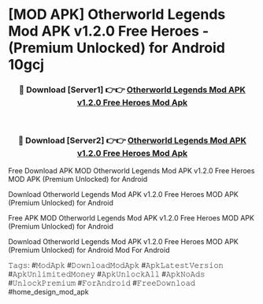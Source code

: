 # [MOD APK] Otherworld Legends Mod APK v1.2.0 Free Heroes - (Premium Unlocked) for Android 10gcj



<div align="center">
<h3>🔴 Download [Server1] 👉👉 <a href="https://momento.my/?title=Otherworld_Legends_Mod_APK_v1.2.0_Free_Heroes">Otherworld Legends Mod APK v1.2.0 Free Heroes Mod Apk</a></h3><br>

<h3>🔴 Download [Server2] 👉👉 <a href="https://momento.my/?title=Otherworld_Legends_Mod_APK_v1.2.0_Free_Heroes">Otherworld Legends Mod APK v1.2.0 Free Heroes Mod Apk</a></h3>
</div>



Free Download APK MOD Otherworld Legends Mod APK v1.2.0 Free Heroes MOD APK (Premium Unlocked) for Android

Download Otherworld Legends Mod APK v1.2.0 Free Heroes MOD APK (Premium Unlocked) for Android

Free APK MOD Otherworld Legends Mod APK v1.2.0 Free Heroes MOD APK (Premium Unlocked) for Android

Download Otherworld Legends Mod APK v1.2.0 Free Heroes MOD APK (Premium Unlocked) for Android Mod For Android

𝚃𝚊𝚐𝚜: #𝙼𝚘𝚍𝙰𝚙𝚔 #𝙳𝚘𝚠𝚗𝚕𝚘𝚊𝚍𝙼𝚘𝚍𝙰𝚙𝚔 #𝙰𝚙𝚔𝙻𝚊𝚝𝚎𝚜𝚝𝚅𝚎𝚛𝚜𝚒𝚘𝚗 #𝙰𝚙𝚔𝚄𝚗𝚕𝚒𝚖𝚒𝚝𝚎𝚍𝙼𝚘𝚗𝚎𝚢 #𝙰𝚙𝚔𝚄𝚗𝚕𝚘𝚌𝚔𝙰𝚕𝚕 #𝙰𝚙𝚔𝙽𝚘𝙰𝚍𝚜 #𝚄𝚗𝚕𝚘𝚌𝚔𝙿𝚛𝚎𝚖𝚒𝚞𝚖 #𝙵𝚘𝚛𝙰𝚗𝚍𝚛𝚘𝚒𝚍 #𝙵𝚛𝚎𝚎𝙳𝚘𝚠𝚗𝚕𝚘𝚊𝚍 #home_design_mod_apk
